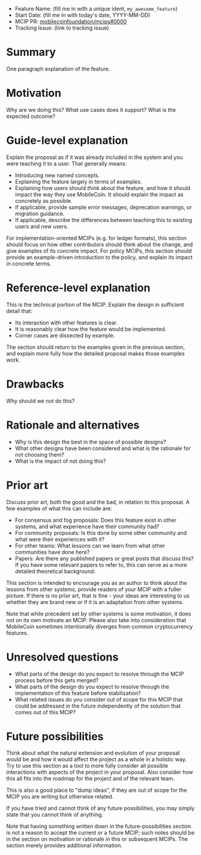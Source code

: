 - Feature Name: (fill me in with a unique ident, `my_awesome_feature`)
- Start Date: (fill me in with today's date, YYYY-MM-DD)
- MCIP PR: [mobilecoinfoundation/mcips#0000](https://github.com/mobilecoinfoundation/mcips/pull/0000)
- Tracking Issue: (link to tracking issue)

# Summary
[summary]: #summary

One paragraph explanation of the feature.

# Motivation
[motivation]: #motivation

Why are we doing this? What use cases does it support? What is the expected outcome?

# Guide-level explanation
[guide-level-explanation]: #guide-level-explanation

Explain the proposal as if it was already included in the system and you were teaching it to a user. That generally means:

- Introducing new named concepts.
- Explaining the feature largely in terms of examples.
- Explaining how users should *think* about the feature, and how it should impact the way they use MobileCoin. It should explain the impact as concretely as possible.
- If applicable, provide sample error messages, deprecation warnings, or migration guidance.
- If applicable, describe the differences between teaching this to existing users and new users.

For implementation-oriented MCIPs (e.g. for ledger formats), this section should focus on how other contributors should think about the change, and give examples of its concrete impact. For policy MCIPs, this section should provide an example-driven introduction to the policy, and explain its impact in concrete terms.

# Reference-level explanation
[reference-level-explanation]: #reference-level-explanation

This is the technical portion of the MCIP. Explain the design in sufficient detail that:

- Its interaction with other features is clear.
- It is reasonably clear how the feature would be implemented.
- Corner cases are dissected by example.

The section should return to the examples given in the previous section, and explain more fully how the detailed proposal makes those examples work.

# Drawbacks
[drawbacks]: #drawbacks

Why should we *not* do this?

# Rationale and alternatives
[rationale-and-alternatives]: #rationale-and-alternatives

- Why is this design the best in the space of possible designs?
- What other designs have been considered and what is the rationale for not choosing them?
- What is the impact of not doing this?

# Prior art
[prior-art]: #prior-art

Discuss prior art, both the good and the bad, in relation to this proposal.
A few examples of what this can include are:

- For consensus and fog proposals: Does this feature exist in other systems, and what experience have their community had?
- For community proposals: Is this done by some other community and what were their experiences with it?
- For other teams: What lessons can we learn from what other communities have done here?
- Papers: Are there any published papers or great posts that discuss this? If you have some relevant papers to refer to, this can serve as a more detailed theoretical background.

This section is intended to encourage you as an author to think about the lessons from other systems, provide readers of your MCIP with a fuller picture.
If there is no prior art, that is fine - your ideas are interesting to us whether they are brand new or if it is an adaptation from other systems.

Note that while precedent set by other systems is some motivation, it does not on its own motivate an MCIP.
Please also take into consideration that MobileCoin sometimes intentionally diverges from common cryptocurrency features.

# Unresolved questions
[unresolved-questions]: #unresolved-questions

- What parts of the design do you expect to resolve through the MCIP process before this gets merged?
- What parts of the design do you expect to resolve through the implementation of this feature before stabilization?
- What related issues do you consider out of scope for this MCIP that could be addressed in the future independently of the solution that comes out of this MCIP?

# Future possibilities
[future-possibilities]: #future-possibilities

Think about what the natural extension and evolution of your proposal would
be and how it would affect the project as a whole in a holistic way. Try to
use this section as a tool to more fully consider all possible interactions
with aspects of the project in your proposal. Also consider how this all
fits into the roadmap for the project and of the relevant team.

This is also a good place to "dump ideas", if they are out of scope for the
MCIP you are writing but otherwise related.

If you have tried and cannot think of any future possibilities,
you may simply state that you cannot think of anything.

Note that having something written down in the future-possibilities section
is not a reason to accept the current or a future MCIP; such notes should be
in the section on motivation or rationale in this or subsequent MCIPs.
The section merely provides additional information.

